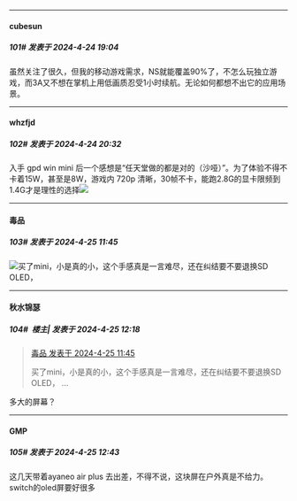 ﻿
*****

####  cubesun  
##### 101#       发表于 2024-4-24 19:04

虽然关注了很久，但我的移动游戏需求，NS就能覆盖90%了，不怎么玩独立游戏，而3A又不想在掌机上用低画质忍受1小时续航。无论如何都想不出它的应用场景。


*****

####  whzfjd  
##### 102#       发表于 2024-4-24 20:32

入手 gpd win mini 后一个感想是“任天堂做的都是对的（沙哑）”。为了体验不得不卡着15W，甚至是8W，游戏内 720p 清晰，30帧不卡，能跑2.8G的显卡限频到1.4G才是理性的选择<img src="https://static.saraba1st.com/image/smiley/face2017/067.png" referrerpolicy="no-referrer">


*****

####  毒品  
##### 103#       发表于 2024-4-25 11:45

<img src="https://static.saraba1st.com/image/smiley/face2017/001.png" referrerpolicy="no-referrer">买了mini，小是真的小，这个手感真是一言难尽，还在纠结要不要退换SD OLED，


*****

####  秋水锦瑟  
##### 104#         楼主| 发表于 2024-4-25 12:18

<blockquote><a href="httphttps://bbs.saraba1st.com/2b/forum.php?mod=redirect&amp;goto=findpost&amp;pid=64712589&amp;ptid=2179257" target="_blank">毒品 发表于 2024-4-25 11:45</a>

买了mini，小是真的小，这个手感真是一言难尽，还在纠结要不要退换SD OLED， ...</blockquote>
多大的屏幕？


*****

####  GMP  
##### 105#       发表于 2024-4-25 12:43

这几天带着ayaneo air plus 去出差，不得不说，这块屏在户外真是不给力。switch的oled屏要好很多

